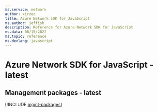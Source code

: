 ```yaml
---
ms.service: network
author: xirzec
title: Azure Network SDK for JavaScript
ms.author: jeffish
description: Reference for Azure Network SDK for JavaScript
ms.data: 08/15/2022
ms.topic: reference
ms.devlang: javascript
---
```

# Azure Network SDK for JavaScript - latest

## Management packages - latest
[!INCLUDE [mgmt-packages](network-mgmt-index.md)]